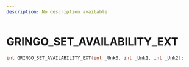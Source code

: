 ```yaml
---
description: No description available 
---
```


# GRINGO_SET_AVAILABILITY_EXT

```cpp
int GRINGO_SET_AVAILABILITY_EXT(int _Unk0, int _Unk1, int _Unk2);
```